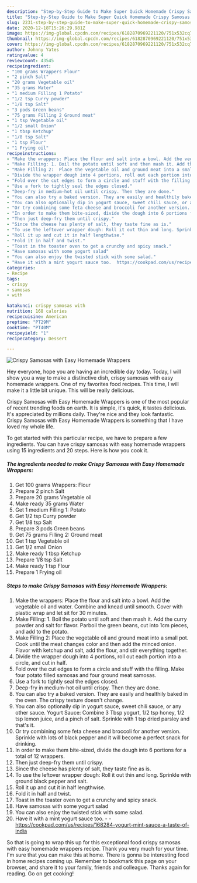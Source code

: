 ```yaml
---
description: "Step-by-Step Guide to Make Super Quick Homemade Crispy Samosas with Easy Homemade Wrappers"
title: "Step-by-Step Guide to Make Super Quick Homemade Crispy Samosas with Easy Homemade Wrappers"
slug: 2231-step-by-step-guide-to-make-super-quick-homemade-crispy-samosas-with-easy-homemade-wrappers
date: 2020-12-18T15:26:29.981Z
image: https://img-global.cpcdn.com/recipes/6182870969221120/751x532cq70/crispy-samosas-with-easy-homemade-wrappers-recipe-main-photo.jpg
thumbnail: https://img-global.cpcdn.com/recipes/6182870969221120/751x532cq70/crispy-samosas-with-easy-homemade-wrappers-recipe-main-photo.jpg
cover: https://img-global.cpcdn.com/recipes/6182870969221120/751x532cq70/crispy-samosas-with-easy-homemade-wrappers-recipe-main-photo.jpg
author: Johnny Yates
ratingvalue: 4
reviewcount: 43545
recipeingredient:
- "100 grams Wrappers Flour"
- "2 pinch Salt"
- "20 grams Vegetable oil"
- "35 grams Water"
- "1 medium Filling 1 Potato"
- "1/2 tsp Curry powder"
- "1/8 tsp Salt"
- "3 pods Green beans"
- "75 grams Filling 2 Ground meat"
- "1 tsp Vegetable oil"
- "1/2 small Onion"
- "1 tbsp Ketchup"
- "1/8 tsp Salt"
- "1 tsp Flour"
- "1 Frying oil"
recipeinstructions:
- "Make the wrappers: Place the flour and salt into a bowl. Add the vegetable oil and water. Combine and knead until smooth. Cover with plastic wrap and let sit for 30 minutes."
- "Make Filling: 1. Boil the potato until soft and then mash it. Add the curry powder and salt for flavor. Parboil the green beans, cut into 1cm pieces, and add to the potato."
- "Make Filling 2:  Place the vegetable oil and ground meat into a small pot. Cook until the meat changes color and then add the minced onion. Flavor with ketchup and salt, add the flour, and stir everything together."
- "Divide the wrapper dough into 4 portions, roll out each portion into a circle, and cut in half."
- "Fold over the cut edges to form a circle and stuff with the filling. Make four potato filled samosas and four ground meat samosas."
- "Use a fork to tightly seal the edges closed."
- "Deep-fry in medium-hot oil until crispy. Then they are done."
- "You can also try a baked version. They are easily and healthily baked in the oven. The crispy texture doesn&#39;t change."
- "You can also optionally dip in yogurt sauce, sweet chili sauce, or any other sauce.  Yogurt Sauce: Combine 3 Tbsp yogurt, 1/2 tsp honey, 1/2 tsp lemon juice, and a pinch of salt. Sprinkle with 1 tsp dried parsley and that&#39;s it."
- "Or try combining some feta cheese and broccoli for another version. Sprinkle with lots of black pepper and it will become a perfect snack for drinking."
- "In order to make them bite-sized, divide the dough into 6 portions for a total of 12 wrappers."
- "Then just deep-fry them until crispy."
- "Since the cheese has plenty of salt, they taste fine as is."
- "To use the leftover wrapper dough: Roll it out thin and long. Sprinkle with ground black pepper and salt."
- "Roll it up and cut it in half lengthwise."
- "Fold it in half and twist."
- "Toast in the toaster oven to get a crunchy and spicy snack."
- "Have samosas with some yogurt salad"
- "You can also enjoy the twisted stick with some salad."
- "Have it with a mint yogurt sauce too.  https://cookpad.com/us/recipes/168284-yogurt-mint-sauce-a-taste-of-india"
categories:
- Recipe
tags:
- crispy
- samosas
- with

katakunci: crispy samosas with 
nutrition: 168 calories
recipecuisine: American
preptime: "PT29M"
cooktime: "PT40M"
recipeyield: "1"
recipecategory: Dessert

---
```



![Crispy Samosas with Easy Homemade Wrappers](https://img-global.cpcdn.com/recipes/6182870969221120/751x532cq70/crispy-samosas-with-easy-homemade-wrappers-recipe-main-photo.jpg)

Hey everyone, hope you are having an incredible day today. Today, I will show you a way to make a distinctive dish, crispy samosas with easy homemade wrappers. One of my favorites food recipes. This time, I will make it a little bit unique. This will be really delicious.

Crispy Samosas with Easy Homemade Wrappers is one of the most popular of recent trending foods on earth. It is simple, it's quick, it tastes delicious. It's appreciated by millions daily. They're nice and they look fantastic. Crispy Samosas with Easy Homemade Wrappers is something that I have loved my whole life.




To get started with this particular recipe, we have to prepare a few ingredients. You can have crispy samosas with easy homemade wrappers using 15 ingredients and 20 steps. Here is how you cook it.

<!--inarticleads1-->

##### The ingredients needed to make Crispy Samosas with Easy Homemade Wrappers:

1. Get 100 grams Wrappers: Flour
1. Prepare 2 pinch Salt
1. Prepare 20 grams Vegetable oil
1. Make ready 35 grams Water
1. Get 1 medium Filling 1: Potato
1. Get 1/2 tsp Curry powder
1. Get 1/8 tsp Salt
1. Prepare 3 pods Green beans
1. Get 75 grams Filling 2: Ground meat
1. Get 1 tsp Vegetable oil
1. Get 1/2 small Onion
1. Make ready 1 tbsp Ketchup
1. Prepare 1/8 tsp Salt
1. Make ready 1 tsp Flour
1. Prepare 1 Frying oil




<!--inarticleads2-->

##### Steps to make Crispy Samosas with Easy Homemade Wrappers:

1. Make the wrappers: Place the flour and salt into a bowl. Add the vegetable oil and water. Combine and knead until smooth. Cover with plastic wrap and let sit for 30 minutes.
1. Make Filling: 1. Boil the potato until soft and then mash it. Add the curry powder and salt for flavor. Parboil the green beans, cut into 1cm pieces, and add to the potato.
1. Make Filling 2:  Place the vegetable oil and ground meat into a small pot. Cook until the meat changes color and then add the minced onion. Flavor with ketchup and salt, add the flour, and stir everything together.
1. Divide the wrapper dough into 4 portions, roll out each portion into a circle, and cut in half.
1. Fold over the cut edges to form a circle and stuff with the filling. Make four potato filled samosas and four ground meat samosas.
1. Use a fork to tightly seal the edges closed.
1. Deep-fry in medium-hot oil until crispy. Then they are done.
1. You can also try a baked version. They are easily and healthily baked in the oven. The crispy texture doesn&#39;t change.
1. You can also optionally dip in yogurt sauce, sweet chili sauce, or any other sauce.  Yogurt Sauce: Combine 3 Tbsp yogurt, 1/2 tsp honey, 1/2 tsp lemon juice, and a pinch of salt. Sprinkle with 1 tsp dried parsley and that&#39;s it.
1. Or try combining some feta cheese and broccoli for another version. Sprinkle with lots of black pepper and it will become a perfect snack for drinking.
1. In order to make them bite-sized, divide the dough into 6 portions for a total of 12 wrappers.
1. Then just deep-fry them until crispy.
1. Since the cheese has plenty of salt, they taste fine as is.
1. To use the leftover wrapper dough: Roll it out thin and long. Sprinkle with ground black pepper and salt.
1. Roll it up and cut it in half lengthwise.
1. Fold it in half and twist.
1. Toast in the toaster oven to get a crunchy and spicy snack.
1. Have samosas with some yogurt salad
1. You can also enjoy the twisted stick with some salad.
1. Have it with a mint yogurt sauce too. -  - https://cookpad.com/us/recipes/168284-yogurt-mint-sauce-a-taste-of-india




So that is going to wrap this up for this exceptional food crispy samosas with easy homemade wrappers recipe. Thank you very much for your time. I'm sure that you can make this at home. There is gonna be interesting food in home recipes coming up. Remember to bookmark this page on your browser, and share it to your family, friends and colleague. Thanks again for reading. Go on get cooking!
